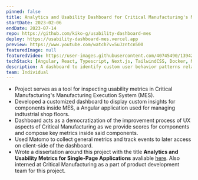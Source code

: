 ```yaml
---
pinned: false
title: Analytics and Usability Dashboard for Critical Manufacturing's MES
startDate: 2023-02-06
endDate: 2023-07-14
repo: https://github.com/kiko-g/usability-dashboard-mes
deploy: https://usability-dashboard-mes.vercel.app
preview: https://www.youtube.com/watch?v=5uJzntcn500
featuredImage: null
featuredVideo: https://user-images.githubusercontent.com/40745490/139429861-0b86db10-d1d3-46b5-814b-a8b5cc563da3.mp4
techStack: [Angular, React, Typescript, Next.js, TailwindCSS, Docker, Matomo, MySQL]
description: A dashboard to identify custom user behavior patterns related to web components and improve the usability of Critical Manufacturing's MES.
team: Individual
---
```


- Project serves as a tool for inspecting usability metrics in Critical Manufacturing&apos;s Manufacturing Execution System (MES).
- Developed a customized dashboard to display custom insights for components inside MES, a Angular application used for managing indtustrial shop floors.
- Dashboard acts as a democratization of the improvement process of UX aspects of Critical Manufacturing as we provide scores for components and compose key metrics inside said components.
- Used Matomo to collect general metrics and track events to later access on client-side of the dashboard.
- Wrote a dissertation around this project with the title **Analytics and Usability Metrics for Single-Page Applications** avaliable [here](https://kikogoncalves.com/dissertation.pdf). Also interned at Critical Manufacturing as a part of product development team for this project.
